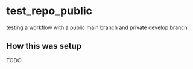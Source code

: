 # test_repo_public
testing a workflow with a public main branch and private develop branch


## How this was setup
TODO
